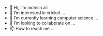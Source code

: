 - 👋 Hi, I’m mohsin ali
- 👀 I’m interested in cricket ...
- 🌱 I’m currently learning computer science ...
- 💞️ I’m looking to collaborate on ...
- 📫 How to reach me ...

<!---
mohsinUser/mohsinUser is a ✨ special ✨ repository because its `README.md` (this file) appears on your GitHub profile.
You can click the Preview link to take a look at your changes.
--->
